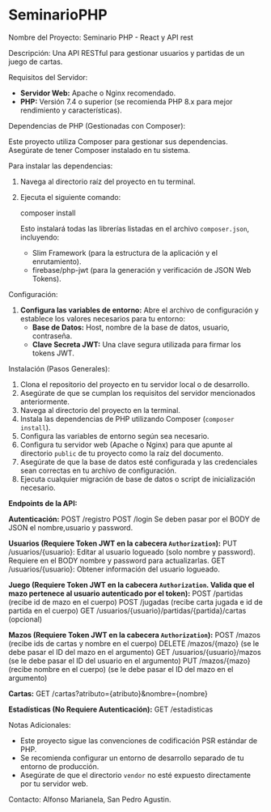 # SeminarioPHP
Nombre del Proyecto: Seminario PHP - React y API rest

Descripción:
Una API RESTful para gestionar usuarios y partidas de un juego de cartas.

Requisitos del Servidor:

* **Servidor Web:** Apache o Nginx recomendado.
* **PHP:** Versión 7.4 o superior (se recomienda PHP 8.x para mejor rendimiento y características).

Dependencias de PHP (Gestionadas con Composer):

Este proyecto utiliza Composer para gestionar sus dependencias. Asegúrate de tener Composer instalado en tu sistema.

Para instalar las dependencias:

1.  Navega al directorio raíz del proyecto en tu terminal.
2.  Ejecuta el siguiente comando:

    composer install

    Esto instalará todas las librerías listadas en el archivo `composer.json`, incluyendo:
    * Slim Framework (para la estructura de la aplicación y el enrutamiento).
    * firebase/php-jwt (para la generación y verificación de JSON Web Tokens).

Configuración:

1.  **Configura las variables de entorno:**
    Abre el archivo de configuración y establece los valores necesarios para tu entorno:
    * **Base de Datos:** Host, nombre de la base de datos, usuario, contraseña.
    * **Clave Secreta JWT:** Una clave segura utilizada para firmar los tokens JWT.

Instalación (Pasos Generales):

1.  Clona el repositorio del proyecto en tu servidor local o de desarrollo.
2.  Asegúrate de que se cumplan los requisitos del servidor mencionados anteriormente.
3.  Navega al directorio del proyecto en la terminal.
4.  Instala las dependencias de PHP utilizando Composer (`composer install`).
5.  Configura las variables de entorno según sea necesario.
6.  Configura tu servidor web (Apache o Nginx) para que apunte al directorio `public` de tu proyecto como la raíz del documento.
7.  Asegúrate de que la base de datos esté configurada y las credenciales sean correctas en tu archivo de configuración.
8.  Ejecuta cualquier migración de base de datos o script de inicialización necesario.

**Endpoints de la API:**

**Autenticación:**
POST /registro
POST /login
Se deben pasar por el BODY de JSON el nombre,usuario y password.

**Usuarios (Requiere Token JWT en la cabecera `Authorization`):**
PUT /usuarios/{usuario}: Editar al usuario logueado (solo nombre y password). Requiere en el BODY nombre y password para actualizarlas.
GET /usuarios/{usuario}: Obtener información del usuario logueado.

**Juego (Requiere Token JWT en la cabecera `Authorization`. Valida que el mazo pertenece al usuario autenticado por el token):**
POST /partidas (recibe id de mazo en el cuerpo)
POST /jugadas (recibe carta jugada e id de partida en el cuerpo)
GET /usuarios/{usuario}/partidas/{partida}/cartas (opcional)

**Mazos (Requiere Token JWT en la cabecera `Authorization`):**
POST /mazos (recibe ids de cartas y nombre en el cuerpo)
DELETE /mazos/{mazo} (se le debe pasar el ID del mazo en el argumento)
GET /usuarios/{usuario}/mazos (se le debe pasar el ID del usuario en el argumento)
PUT /mazos/{mazo} (recibe nombre en el cuerpo) (se le debe pasar el ID del mazo en el argumento)

**Cartas:**
GET /cartas?atributo={atributo}&nombre={nombre}

**Estadísticas (No Requiere Autenticación):**
GET /estadisticas


Notas Adicionales:

* Este proyecto sigue las convenciones de codificación PSR estándar de PHP.
* Se recomienda configurar un entorno de desarrollo separado de tu entorno de producción.
* Asegúrate de que el directorio `vendor` no esté expuesto directamente por tu servidor web.

Contacto:
Alfonso Marianela, San Pedro Agustin.